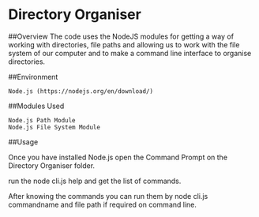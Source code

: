 # Directory Organiser
##Overview
 The code uses the NodeJS modules for getting a way of working with directories, file paths and allowing us to work with the file system of our computer and to make a command line interface to organise directories.

##Environment

    Node.js (https://nodejs.org/en/download/)


##Modules Used

    Node.js Path Module
    Node.js File System Module

##Usage

Once you have installed Node.js open the Command Prompt on the Directory Organiser folder. 

run the node cli.js help and get the list of commands.

After knowing the commands you can run them by node cli.js commandname and file path if required on command line.
